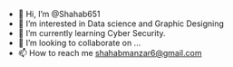- 👋 Hi, I’m @Shahab651
- 👀 I’m interested in Data science and Graphic Designing 
- 🌱 I’m currently learning Cyber Security.
- 💞️ I’m looking to collaborate on ...
- 📫 How to reach me shahabmanzar6@gmail.com

<!---
Shahab651/Shahab651 is a ✨ special ✨ repository because its `README.md` (this file) appears on your GitHub profile.
You can click the Preview link to take a look at your changes.
--->
